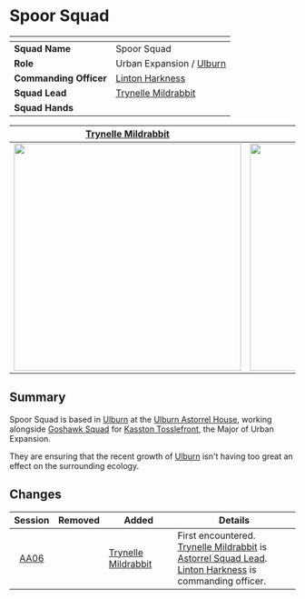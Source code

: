 # Spoor Squad

| []() | |
| --- | --- |
| **Squad Name** | Spoor Squad | squad.2
| **Role** | Urban Expansion / [Ulburn](../../../../places/settlements/villages/ulburn.md) |
| **Commanding Officer** | [Linton Harkness](../../../../characters/linton-harkness.md) |
| **Squad Lead** | [Trynelle Mildrabbit](../../../../characters/trynelle-mildrabbit.md) |
| **Squad Hands** | |

| [Trynelle Mildrabbit](../../../../characters/trynelle-mildrabbit.md) | Name | Name | Name |
|:---:|:---:|:---:|:---:|
| <img src="https://raw.githubusercontent.com/jesskelsall/astarus-images/main/characters/portraits/imageid.png" height="400" /> | <img src="https://raw.githubusercontent.com/jesskelsall/astarus-images/main/characters/portraits/imageid.png" height="400" /> | <img src="https://raw.githubusercontent.com/jesskelsall/astarus-images/main/characters/portraits/imageid.png" height="400" /> | <img src="https://raw.githubusercontent.com/jesskelsall/astarus-images/main/characters/portraits/imageid.png" height="400" /> |

## Summary

Spoor Squad is based in [Ulburn](../../../../places/settlements/villages/ulburn.md) at the [Ulburn Astorrel House](../../../../places/buildings/government/ulburn-astorrel-house.md), working alongside [Goshawk Squad](goshawk-squad.md) for [Kasston Tosslefront](../../../../characters/kasston-tosslefront.md), the Major of Urban Expansion.

They are ensuring that the recent growth of [Ulburn](../../../../places/settlements/villages/ulburn.md) isn't having too great an effect on the surrounding ecology.

## Changes

| Session | Removed | Added | Details |
|:---:| --- | --- | --- |
| [AA06](../../../../sessions/AA06.md) || [Trynelle Mildrabbit](../../../../characters/trynelle-mildrabbit.md) | First encountered.<br>[Trynelle Mildrabbit](../../../../characters/trynelle-mildrabbit.md) is [Astorrel Squad Lead](../ranks/astorrel-squad-lead.md).<br>[Linton Harkness](../../../../characters/linton-harkness.md) is commanding officer.<br> |
